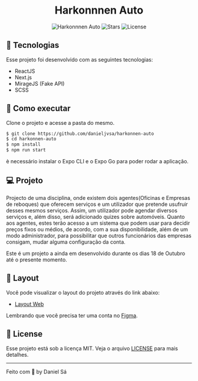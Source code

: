 <h1 align="center">
  Harkonnnen Auto
</h1>

<p align="center">
  <img src="https://img.shields.io/static/v1?label=App&message=Harkonnen_Auto&color=8257E5&labelColor=000000" alt="Harkonnnen Auto" />
  
  <img src="https://img.shields.io/github/stars/danieljvsa/harkonnen-auto?label=stars&message=MIT&color=8257E5&labelColor=000000" alt="Stars">

  <img  src="https://img.shields.io/static/v1?label=license&message=MIT&color=8257E5&labelColor=000000" alt="License">   
</p>

## 🧪 Tecnologias

Esse projeto foi desenvolvido com as seguintes tecnologias:

- ReactJS
- Next.js
- MirageJS (Fake API)
- SCSS

## 🚀 Como executar

Clone o projeto e acesse a pasta do mesmo.

```bash
$ git clone https://github.com/danieljvsa/harkonnen-auto
$ cd harkonnen-auto
$ npm install
$ npm run start
```
è necessário instalar o Expo CLI e o Expo Go para poder rodar a aplicação. 

## 💻 Projeto

Projecto de uma disciplina, onde existem dois agentes(Oficinas e Empresas de reboques) que oferecem serviços e um utilizador que pretende usufruir desses mesmos serviços.
Assim, um utilizador pode agendar diversos serviços e, além disso, será adicionado quizes sobre automóveis.
Quanto aos agentes, estes terão acesso a um sistema que podem usar para decidir preços fixos ou médios, de acordo, com a sua disponibilidade, além de um modo administrador,
para possibilitar que outros funcionários das empresas consigam, mudar alguma configuração da conta.

Este é um projeto a ainda em desenvolvido durante os dias 18 de Outubro até o presente momento.

## 🔖 Layout

Você pode visualizar o layout do projeto através do link abaixo:

- [Layout Web](https://www.figma.com/file/XrBWwiyI9xJoR1bcPG0Ifv/Harkonnen-Auto---CenturyAutoRepair%26TripAssistant?node-id=0%3A1) 

Lembrando que você precisa ter uma conta no [Figma](http://figma.com/).

## 📝 License

Esse projeto está sob a licença MIT. Veja o arquivo [LICENSE](LICENSE.md) para mais detalhes.

---

Feito com 💜 by Daniel Sá 


